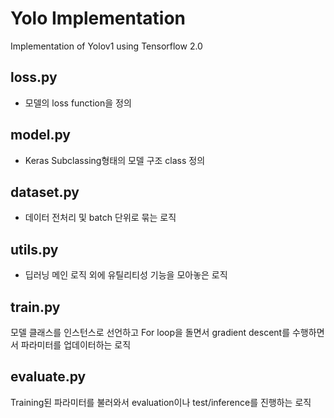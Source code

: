 # Yolo Implementation
Implementation of Yolov1 using Tensorflow 2.0

## loss.py
* 모델의 loss function을 정의

## model.py
* Keras Subclassing형태의 모델 구조 class 정의

## dataset.py
* 데이터 전처리 및 batch 단위로 묶는 로직

## utils.py
* 딥러닝 메인 로직 외에 유틸리티성 기능을 모아놓은 로직

## train.py
모델 클래스를 인스턴스로 선언하고
For loop을 돌면서 gradient descent를 수행하면서
파라미터를 업데이터하는 로직

## evaluate.py
Training된 파라미터를 불러와서 evaluation이나 test/inference를 진행하는 로직



